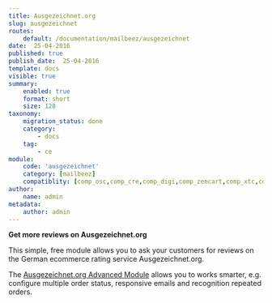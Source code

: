 ```yaml
---
title: Ausgezeichnet.org
slug: ausgezeichnet
routes:
    default: /documentation/mailbeez/ausgezeichnet
date:  25-04-2016
published: true
publish_date:  25-04-2016
template: docs
visible: true
summary:
    enabled: true
    format: short
    size: 128
taxonomy:
    migration_status: done
    category:
        - docs
    tag:
        - ce
module:
    code: 'ausgezeichnet'
    category: [mailbeez]
    compatiblity: [comp_osc,comp_cre,comp_digi,comp_zencart,comp_xtc,comp_gambio]        
author:
    name: admin
metadata:
    author: admin
---
```


**Get more reviews on Ausgezeichnet.org**

This simple, free module allows you to ask your customers for reviews on the German ecommerce rating service Ausgezeichnet.org.

The [Ausgezeichnet.org Advanced Module](/documentation/mailbeez/ausgezeichnet_advanced/) allows you to works smarter, e.g. configure multiple order status, responsive emails and recognition repeated orders.

